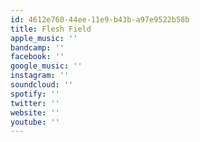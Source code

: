 ```yaml
---
id: 4612e760-44ee-11e9-b43b-a97e9522b58b
title: Flesh Field
apple_music: ''
bandcamp: ''
facebook: ''
google_music: ''
instagram: ''
soundcloud: ''
spotify: ''
twitter: ''
website: ''
youtube: ''
---
```

